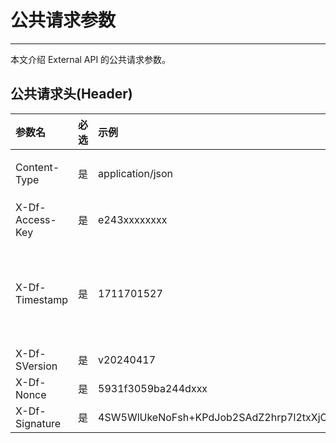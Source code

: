 # 公共请求参数

---

本文介绍 External API 的公共请求参数。 

## 公共请求头(Header)

| 参数名             | 必选     | 示例                 | 描述                                                                                          |
|:----------------|:-------|:-------------------|:--------------------------------------------------------------------------------------------|
| Content-Type    | 是      | application/json   | 请求内容类型, API 接口必须强制添加该请求头，且默认值为 application/json                                             |
| X-Df-Access-Key | 是      | e243xxxxxxxx       | 访问者标识。该值即为 「服务配置项」中描述的 `accessKey`  |
| X-Df-Timestamp | 是      | 1711701527         | 请求发起的时间点，秒级时间戳。允许的误差绝对值为「服务配置项」中描述的`timeliness`的值，超过这个时间范围将引发 `ft.MissingAuthHeaderInfo` 异常 |
| X-Df-SVersion | 是      | v20240417          | 签名算法版本, 固定为: `v20240417` |
| X-Df-Nonce | 是      | 5931f3059ba244dxxx | 每次请求生成的随机临值 |
| X-Df-Signature | 是      | 4SW5WlUkeNoFsh+KPdJob2SAdZ2hrp7l2txXjCAub2g= | 签名结果值 |


